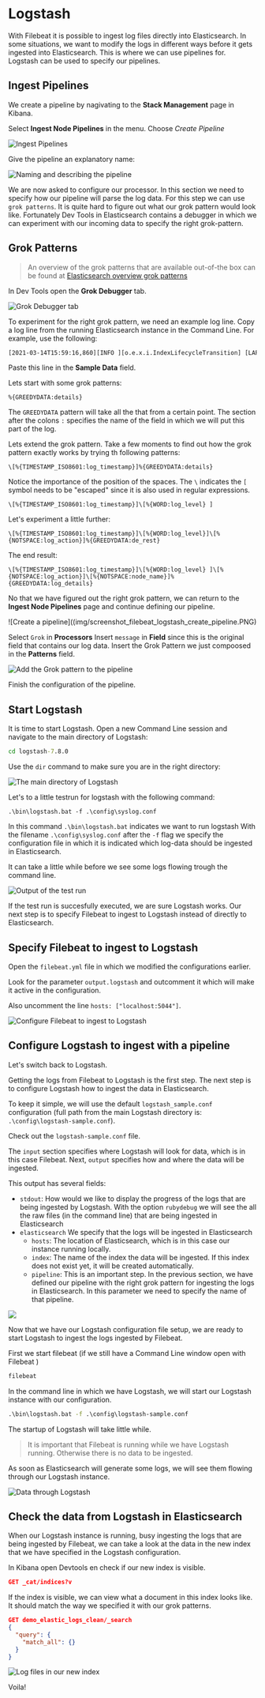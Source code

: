 # Logstash

With Filebeat it is possible to ingest log files directly into Elasticsearch. In some situations, we want to modify the logs in different ways before it gets ingested into Elasticsearch. This is where we can use pipelines for. Logstash can be used to specify our pipelines.


## Ingest Pipelines

We create a pipeline by nagivating to the **Stack Management** page in Kibana. 

Select **Ingest Node Pipelines** in the menu.
Choose *Create Pipeline*

![Ingest Pipelines](img/screenshot_ingest_nodes_pipelines.PNG)


Give the pipeline an explanatory name:

![Naming and describing the pipeline](img/screenshot_create_pipeline_naam_beschrijving.PNG)

We are now asked to configure our processor. In this section we need to specify how our pipeline will parse the log data. For this step we can use `grok patterns`. It is quite hard to figure out what our grok pattern would look like. Fortunately Dev Tools in Elasticsearch contains a debugger in which we can experiment with our incoming data to specify the right grok-pattern.


## Grok Patterns

> An overview of the grok patterns that are available out-of-the box can be found at [Elasticsearch overview grok patterns](https://github.com/elastic/elasticsearch/blob/master/libs/grok/src/main/resources/patterns/grok-patterns)


In Dev Tools open the **Grok Debugger** tab.

![Grok Debugger tab](img/screenshot_tab_open_grok_debugger.PNG)

To experiment for the right grok pattern, we need an example log line. Copy a log line from the running Elasticsearch instance in the Command Line. For example, use the following:

```bat
[2021-03-14T15:59:16,860][INFO ][o.e.x.i.IndexLifecycleTransition] [LAPTOP-V6JSAGOU] moving index [filebeat-7.11.2-2021.03.14-000001] from [null] to [{"phase":"new","action":"complete","name":"complete"}] in policy [filebeat]
```

Paste this line in the **Sample Data** field.

Lets start with some grok patterns:

```grok
%{GREEDYDATA:details}
```

The `GREEDYDATA` pattern will take all the that from a certain point. The section after the colons `:` specifies the name of the field in which we will put this part of the log.

Lets extend the grok pattern. Take a few moments to find out how the grok pattern exactly works by trying th following patterns:

```grok
\[%{TIMESTAMP_ISO8601:log_timestamp}]%{GREEDYDATA:details}
```

Notice the importance of the position of the spaces.
The `\` indicates the `[` symbol needs to be "escaped" since it is also used in regular expressions.

```grok
\[%{TIMESTAMP_ISO8601:log_timestamp}]\[%{WORD:log_level} ]
```

Let's experiment a little further:

```grok
\[%{TIMESTAMP_ISO8601:log_timestamp}]\[%{WORD:log_level}]\[%{NOTSPACE:log_action}]%{GREEDYDATA:de_rest}
```

The end result:

```grok
\[%{TIMESTAMP_ISO8601:log_timestamp}]\[%{WORD:log_level} ]\[%{NOTSPACE:log_action}]\[%{NOTSPACE:node_name}]%{GREEDYDATA:log_details}
```

No that we have figured out the right grok pattern, we can return to the **Ingest Node Pipelines** page and continue defining our pipeline.



![Create a pipeline]((img/screenshot_filebeat_logstash_create_pipeline.PNG)


Select `Grok` in **Processors**
Insert `message` in **Field** since this is the original field that contains our log data.
Insert the Grok Pattern we just compoosed in the **Patterns** field.

![Add the Grok pattern to the pipeline](img/screenshot_grok_toepassen_aan_processor.PNG)


Finish the configuration of the pipeline.

## Start Logstash


It is time to start Logstash. Open a new Command Line session and navigate to the main directory of Logstash:

```bat
cd logstash-7.8.0
```

Use the `dir` command to make sure you are in the right directory:

![The main directory of Logstash](img/screenshot_logstash_directory.PNG)

Let's to a little testrun for logstash with the following command:

```bar
.\bin\logstash.bat -f .\config\syslog.conf
```

In this command `.\bin\logstash.bat` indicates we want to run logstash
With the filename `.\config\syslog.conf` after the `-f` flag we specify the configuration file in which it is indicated which log-data should be ingested in Elasticsearch.

It can take a little while before we see some logs flowing trough the command line.

![Output of the test run](img/screenshot_logstash_testrun_output.PNG)


If the test run is succesfully executed, we are sure Logstash works. Our next step is to specify Filebeat to ingest to Logstash instead of directly to Elasticsearch.


## Specify Filebeat to ingest to Logstash


Open the `filebeat.yml` file in which we modified the configurations earlier. 

Look for the parameter `output.logstash` and outcomment it which will make it active in the configuration.

Also uncomment the line `hosts: ["localhost:5044"]`.


![Configure Filebeat to ingest to Logstash](img/screenshot_config_filebeat_voor_logstash.PNG)


## Configure Logstash to ingest with a pipeline

Let's switch back to Logstash.

Getting the logs from Filebeat to Logstash is the first step. The next step is to configure Logstash how to ingest the data in Elasticsearch. 

To keep it simple, we will use the default `logstash_sample.conf` configuration (full path from the main Logstash directory is: `.\config\logstash-sample.conf`).


Check out the `logstash-sample.conf` file.

The `input` section specifies where Logstash will look for data, which is in this case Filebeat.
Next, `output` specifies how and where the data will be ingested.

This output has several fields:

* `stdout`: How would we like to display the progress of the logs that are being ingested by Logstash. With the option `rubydebug` we will see the all the raw files (in the command line) that are being ingested in Elasticsearch
* `elasticsearch` We specify that the logs will be ingested in Elasticsearch
    * `hosts`: The location of Elasticsearch, which is in this case our instance running locally.
    * `index`: The name of the index the data will be ingested. If this index does not exist yet, it will be created automatically.
    * `pipeline`: This is an important step. In the previous section, we have defined our pipeline with the right grok pattern for ingesting the logs in Elasticsearch. In this parameter we need to specify the name of that pipeline.
    


![](img/screenshot_config_logstash_filebeat_ingest_pipeline.PNG)


Now that we have our Logstash configuration file setup, we are ready to start Logstash to ingest the logs ingested by Filebeat.

First we start filebeat (if we still have a Command Line window open with Filebeat )

```bat
filebeat
```

In the command line in which we have Logstash, we will start our Logstash instance with our configuration.

```bat
.\bin\logstash.bat -f .\config\logstash-sample.conf
```

The startup of Logstash will take little while. 

> It is important that Filebeat is running while we have Logstash running. Otherwise there is no data to be ingested.


As soon as Elasticsearch will generate some logs, we will see them flowing through our Logstash instance.

![Data through Logstash](img/screenshot_logstash_beats_data_loopt_erdoorheen.PNG)



## Check the data from Logstash in Elasticsearch

When our Logstash instance is running, busy ingesting the logs that are being ingested by Filebeat, we can take a look at the data in the new index that we have specified in the Logstash configuration.

In Kibana open Devtools en check if our new index is visible.


```json
GET _cat/indices?v
```


If the index is visible, we can view what a document in this index looks like. It should match the way we specified it with our grok patterns.

```json
GET demo_elastic_logs_clean/_search
{
  "query": {
    "match_all": {}
  }
}

```

![Log files in our new index](img/screenshot_kibana_nieuwe_index_na_filebeat_pipeline.PNG)


Voila! 